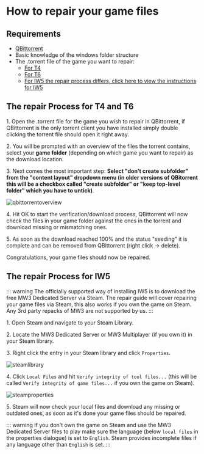 # How to repair your game files

## Requirements
* [QBittorrent](https://www.fosshub.com/qBittorrent.html)
* Basic knowledge of the windows folder structure
* The .torrent file of the game you want to repair:
  * [For T4](http://dss0.cc/alterwarez/download/pluto_t4_full_game.torrent)
  * [For T6](http://dss0.cc/alterwarez/download/pluto_t6_full_game.torrent)
  * [For IW5 the repair process differs, click here to view the instructions for IW5](#the-repair-process-for-iw5)

## The repair Process for T4 and T6
1\. Open the .torrent file for the game you wish to repair in QBittorrent, if QBittorrent is the only torrent client you have installed simply double clicking the torrent file should open it right away.

2\. You will be prompted with an overview of the files the torrent contains, select your **game folder** (depending on which game you want to repair) as the download location.

3\. Next comes the most important step: **Select "don't create subfolder" from the "content layout" dropdown menu (in older versions of QBitorrent this will be a checkbox called "create subfolder" or "keep top-level folder" which you have to untick)**.

![qbittorrentoverview](https://i.imgur.com/cad1CXU.png)

4\. Hit OK to start the verification/download process, QBittorrent will now check the files in your game folder against the ones in the torrent and download missing or mismatching ones.

5\. As soon as the download reached 100% and the status "seeding" it is complete and can be removed from QBittorrent (right click -> delete).

Congratulations, your game files should now be repaired.

## The repair Process for IW5
::: warning
The officially supported way of installing IW5 is to download the free MW3 Dedicated Server via Steam. The repair guide will cover repairing your game files via Steam, this also works if you own the game on Steam.
Any 3rd party repacks of MW3 are not supported by us.
:::

1\. Open Steam and navigate to your Steam Library.

2\. Locate the MW3 Dedicated Server or MW3 Multiplayer (if you own it) in your Steam library.

3\. Right click the entry in your Steam library and click `Properties`.

![steamlibrary](https://i.imgur.com/7PASWFp.png)

4\. Click `Local Files` and hit `Verify integrity of tool files...` (this will be called `Verify integrity of game files...` if you own the game on Steam).

![steamproperties](https://i.imgur.com/qyfKXnz.png)

5\. Steam will now check your local files and download any missing or outdated ones, as soon as it's done your game files should be repaired.

::: warning
If you don't own the game on Steam and use the MW3 Dedicated Server files to play make sure the language (below `local files` in the properties dialogue) is set to `English`.
Steam provides incomplete files if any language other than `English` is set.
:::
